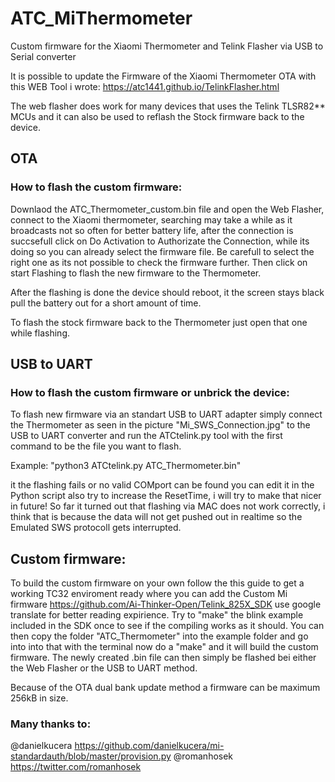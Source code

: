 # ATC_MiThermometer
Custom firmware for the Xiaomi Thermometer and Telink Flasher via USB to Serial converter

It is possible to update the Firmware of the Xiaomi Thermometer OTA with this WEB Tool i wrote:
https://atc1441.github.io/TelinkFlasher.html

The web flasher does work for many devices that uses the Telink TLSR82** MCUs and it can also be used to reflash the Stock firmware back to the device.

## OTA
### How to flash the custom firmware:

Downlaod the ATC_Thermometer_custom.bin file and open the Web Flasher, connect to the Xiaomi thermometer, searching may take a while as it broadcasts not so often for better battery life, after the connection is succsefull click on Do Activation to Authorizate the Connection, while its doing so you can already select the firmware file. Be carefull to select the right one as its not possible to check the firmware further. Then click on start Flashing to flash the new firmware to the Thermometer.

After the flashing is done the device should reboot, it the screen stays black pull the battery out for a short amount of time.

To flash the stock firmware back to the Thermometer just open that one while flashing.

## USB to UART
### How to flash the custom firmware or unbrick the device:

To flash new firmware via an standart USB to UART adapter simply connect the Thermometer as seen in the picture "Mi_SWS_Connection.jpg" to the USB to UART converter and run the ATCtelink.py tool with the first command to be the file you want to flash.

Example: "python3 ATCtelink.py ATC_Thermometer.bin"

it the flashing fails or no valid COMport can be found you can edit it in the Python script also try to increase the ResetTime, i will try to make that nicer in future!
So far it turned out that flashing via MAC does not work correctly, i think that is because the data will not get pushed out in realtime so the Emulated SWS protocoll gets interrupted.

## Custom firmware:
To build the custom firmware on your own follow the this guide to get a working TC32 enviroment ready where you can add the Custom Mi firmware https://github.com/Ai-Thinker-Open/Telink_825X_SDK use google translate for better reading expirience.
Try to "make" the blink example included in the SDK once to see if the compiling works as it should.
You can then copy the folder "ATC_Thermometer" into the example folder and go into into that with the terminal now do a "make" and it will build the custom firmware.
The newly created .bin file can then simply be flashed bei either the Web Flasher or the USB to UART method.

Because of the OTA dual bank update method a firmware can be maximum 256kB in size.


### Many thanks to:
@danielkucera https://github.com/danielkucera/mi-standardauth/blob/master/provision.py
@romanhosek https://twitter.com/romanhosek
